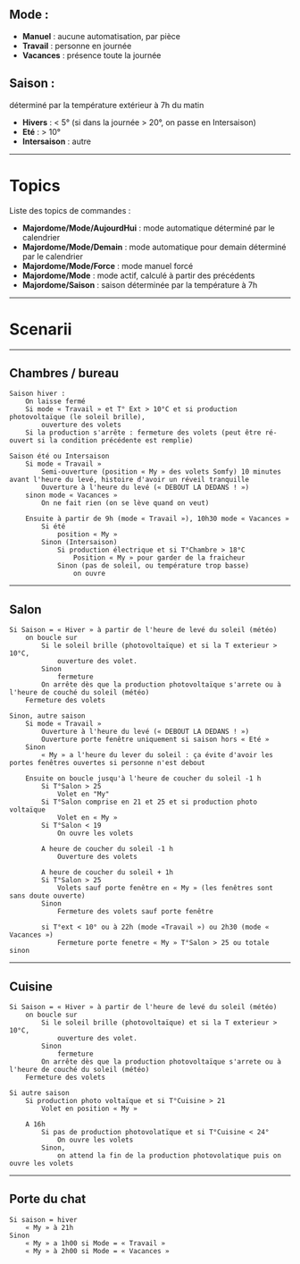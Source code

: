 Mode :
------
 - **Manuel** : aucune automatisation, par pièce
 - **Travail** : personne en journée
 - **Vacances** : présence toute la journée

Saison :
--------
déterminé par la température extérieur à 7h du matin
 - **Hivers** : < 5° (si dans la journée > 20°, on passe en Intersaison)
 - **Eté** : > 10° 	
 - **Intersaison** : autre

----------
Topics
======
Liste des topics de commandes :

 - **Majordome/Mode/AujourdHui** : mode automatique déterminé par le calendrier
 - **Majordome/Mode/Demain** : mode automatique pour demain déterminé par le calendrier
 - **Majordome/Mode/Force** : mode manuel forcé
 - **Majordome/Mode** : mode actif, calculé à partir des précédents
 - **Majordome/Saison** : saison déterminée par la température à 7h

----------
Scenarii
========
----------
Chambres / bureau
-----------------
	Saison hiver :
		On laisse fermé
		Si mode « Travail » et T° Ext > 10°C et si production photovoltaïque (le soleil brille),
			ouverture des volets
		Si la production s'arrête : fermeture des volets (peut être ré-ouvert si la condition précédente est remplie)

	Saison été ou Intersaison
		Si mode « Travail »
			Semi-ouverture (position « My » des volets Somfy) 10 minutes avant l'heure du levé, histoire d'avoir un réveil tranquille
			Ouverture à l'heure du levé (« DEBOUT LA DEDANS ! »)
		sinon mode « Vacances »
			On ne fait rien (on se lève quand on veut)

		Ensuite à partir de 9h (mode « Travail »), 10h30 mode « Vacances »
			Si été
				position « My »
			Sinon (Intersaison)
				Si production électrique et si T°Chambre > 18°C
					Position « My » pour garder de la fraicheur
				Sinon (pas de soleil, ou température trop basse)
					on ouvre

----------
Salon
-----
	Si Saison = « Hiver » à partir de l'heure de levé du soleil (météo)
		on boucle sur
			Si le soleil brille (photovoltaïque) et si la T exterieur > 10°C,
				ouverture des volet.
			Sinon
				fermeture
			On arrête dès que la production photovoltaïque s'arrete ou à l'heure de couché du soleil (météo)
		Fermeture des volets

	Sinon, autre saison
		Si mode « Travail »
			Ouverture à l'heure du levé (« DEBOUT LA DEDANS ! »)
			Ouverture porte fenêtre uniquement si saison hors « Eté »
		Sinon
			« My » a l'heure du lever du soleil : ça évite d'avoir les portes fenêtres ouvertes si personne n'est debout

		Ensuite on boucle jusqu'à l'heure de coucher du soleil -1 h
			Si T°Salon > 25
				Volet en "My"
			Si T°Salon comprise en 21 et 25 et si production photo voltaïque
				Volet en « My »
			Si T°Salon < 19
				On ouvre les volets

			A heure de coucher du soleil -1 h
				Ouverture des volets

			A heure de coucher du soleil + 1h
			Si T°Salon > 25
				Volets sauf porte fenêtre en « My » (les fenêtres sont sans doute ouverte)
			Sinon
				Fermeture des volets sauf porte fenêtre

			si T°ext < 10° ou à 22h (mode «Travail ») ou 2h30 (mode « Vacances »)
				Fermeture porte fenetre « My » T°Salon > 25 ou totale sinon


----------
Cuisine
-------
	Si Saison = « Hiver » à partir de l'heure de levé du soleil (météo)
		on boucle sur
			Si le soleil brille (photovoltaïque) et si la T exterieur > 10°C,
				ouverture des volet.
			Sinon
				fermeture
			On arrête dès que la production photovoltaïque s'arrete ou à l'heure de couché du soleil (météo)
		Fermeture des volets

	Si autre saison
		Si production photo voltaïque et si T°Cuisine > 21
			Volet en position « My »

		A 16h
			Si pas de production photovolatïque et si T°Cuisine < 24°
				On ouvre les volets
			Sinon,
				on attend la fin de la production photovolatique puis on ouvre les volets

----------
Porte du chat
-------------
	Si saison = hiver
		« My » à 21h
	Sinon
		« My » a 1h00 si Mode = « Travail »
		« My » à 2h00 si Mode = « Vacances »
